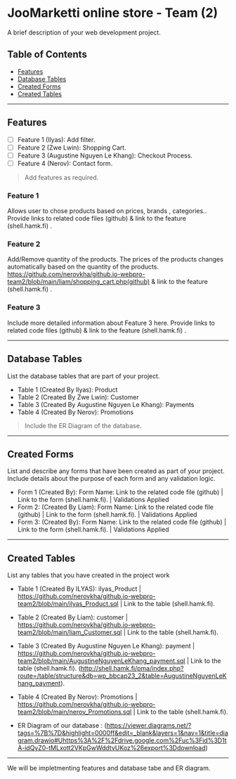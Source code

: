# JooMarketti online store - Team (2)

A brief description of your web development project.

## Table of Contents

- [Features](#features)
- [Database Tables](#database-tables)
- [Created Forms](#created-forms)
- [Created Tables](#created-tables)

---

## Features

- [ ] Feature 1 (Ilyas): Add filter.
- [ ] Feature 2 (Zwe Lwin): Shopping Cart.
- [ ] Feature 3 (Augustine Nguyen Le Khang): Checkout Process.
- [ ] Feature 4 (Nerov): Contact form.

> Add features as required.

### Feature 1

Allows user to chose products based on prices, brands , categories.. Provide links to related code files (github) & link to the feature (shell.hamk.fi) .

### Feature 2

Add/Remove quantity of the products.
The prices of the products changes automatically based on the quantity of the products.
https://github.com/nerovkha/github.io-webpro-team2/blob/main/liam/shopping_cart.php(github) & link to the feature (shell.hamk.fi) .

### Feature 3

Include more detailed information about Feature 3 here. Provide links to related code files (github) & link to the feature (shell.hamk.fi) .

---

## Database Tables

List the database tables that are part of your project.

- Table 1 (Created By Ilyas): Product
- Table 2 (Created By Zwe Lwin): Customer
- Table 3 (Created By Augustine Nguyen Le Khang): Payments
- Table 4 (Created By Nerov): Promotions

> Include the ER Diagram of the database.

---

## Created Forms

List and describe any forms that have been created as part of your project. Include details about the purpose of each form and any validation logic.

- Form 1 (Created By): Form Name: Link to the related code file (github) | Link to the form (shell.hamk.fi). | Validations Applied
- Form 2: (Created By Liam): Form Name: Link to the related code file (github) | Link to the form (shell.hamk.fi). | Validations Applied
- Form 3: (Created By): Form Name: Link to the related code file (github) | Link to the form (shell.hamk.fi). | Validations Applied

---

## Created Tables

List any tables that you have created in the project work

- Table 1 (Created By ILYAS): ilyas_Product | https://github.com/nerovkha/github.io-webpro-team2/blob/main/ilyas_Product.sql | Link to the table (shell.hamk.fi).

- Table 2 (Created By Liam): customer | https://github.com/nerovkha/github.io-webpro-team2/blob/main/liam_Customer.sql | Link to the table (shell.hamk.fi).

- Table 3 (Created By Augustine Nguyen Le Khang): payment | https://github.com/nerovkha/github.io-webpro-team2/blob/main/AugustineNguyenLeKhang_payment.sql | Link to the table (shell.hamk.fi). (http://shell.hamk.fi/pma/index.php?route=/table/structure&db=wp_bbcap23_2&table=AugustineNguyenLeKhang_payment).

- Table 4 (Created By Nerov): Promotions | https://github.com/nerovkha/github.io-webpro-team2/blob/main/nerov_Promotions.sql | Link to the table (shell.hamk.fi).

- ER Diagram of our database : (https://viewer.diagrams.net/?tags=%7B%7D&highlight=0000ff&edit=_blank&layers=1&nav=1&title=diagram.drawio#Uhttps%3A%2F%2Fdrive.google.com%2Fuc%3Fid%3D1tA-idQyZ0-tMLxott2VKpGwWddtvUKoz%26export%3Ddownload)

---

We will be impletmenting features and database tabe and ER diagram.
